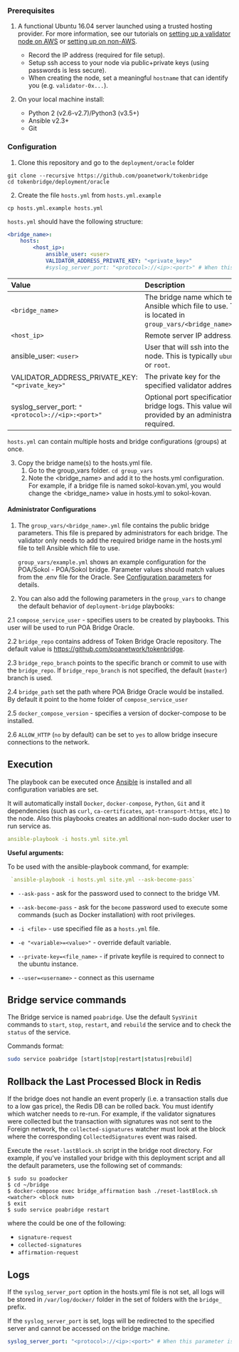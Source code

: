 ### Prerequisites
1. A functional Ubuntu 16.04 server launched using a trusted hosting provider. For more information, see our tutorials on [setting up a validator node on AWS](https://github.com/poanetwork/wiki/wiki/Validator-Node-on-AWS) or [setting up on non-AWS](https://github.com/poanetwork/wiki/wiki/Validator-Node-Non-AWS).
   * Record the IP address (required for file setup).
   * Setup ssh access to your node via public+private keys (using passwords is less secure). 
   * When creating the node, set a meaningful `hostname` that can identify you (e.g. `validator-0x...`).

2. On your local machine install:
    * Python 2 (v2.6-v2.7)/Python3 (v3.5+)
    * Ansible v2.3+
    * Git

### Configuration

1. Clone this repository and go to the `deployment/oracle` folder
```
git clone --recursive https://github.com/poanetwork/tokenbridge
cd tokenbridge/deployment/oracle
```
2. Create the file `hosts.yml` from `hosts.yml.example`
```
cp hosts.yml.example hosts.yml
```

`hosts.yml` should have the following structure:

```yaml
<bridge_name>:
    hosts:
        <host_ip>:
            ansible_user: <user>
            VALIDATOR_ADDRESS_PRIVATE_KEY: "<private_key>"
            #syslog_server_port: "<protocol>://<ip>:<port>" # When this parameter is set all bridge logs will be redirected to <ip>:<port> address.
```

| Value | Description |
|:------------------------------------------------|:----------------------------------------------------------------------------------------------------------|
| `<bridge_name>` | The bridge name which tells Ansible which file to use. This is located in `group_vars/<bridge_name>.yml`. |
| `<host_ip>` | Remote server IP address. |
| ansible_user: `<user>` | User that will ssh into the node. This is typically `ubuntu` or `root`. |
| VALIDATOR_ADDRESS_PRIVATE_KEY: `"<private_key>"` | The private key for the specified validator address. |
| syslog_server_port: `"<protocol>://<ip>:<port>"` | Optional port specification for bridge logs. This value will be provided by an administrator if required.  |


`hosts.yml` can contain multiple hosts and bridge configurations (groups) at once.


3. Copy the bridge name(s) to the hosts.yml file. 
   1. Go to the group_vars folder. 
   `cd group_vars`
   2. Note the  <bridge_name> and add it to the hosts.yml configuration. For example, if a bridge file is named sokol-kovan.yml, you would change the <bridge_name> value in hosts.yml to sokol-kovan.

#### Administrator Configurations

1. The `group_vars/<bridge_name>.yml` file contains the public bridge parameters. This file is prepared by administrators for each bridge. The validator only needs to add the required bridge name in the hosts.yml file to tell Ansible which file to use.

   `group_vars/example.yml` shows an example configuration for the POA/Sokol - POA/Sokol bridge. Parameter values should match values from the .env file for the Oracle. See [Configuration parameters](../../oracle/README.md#configuration-parameters) for details.

2. You can also add the following parameters in the `group_vars` to change the default behavior of `deployment-bridge` playbooks:

2.1 `compose_service_user` - specifies users to be created by playbooks. This user will be used to run POA Bridge Oracle.

2.2 `bridge_repo` contains address of Token Bridge Oracle repository. The default value is  https://github.com/poanetwork/tokenbridge.

2.3 `bridge_repo_branch` points to the specific branch or commit to use with the `bridge_repo`. If `bridge_repo_branch` is not specified, the default (`master`) branch is used.

2.4 `bridge_path` set the path where POA Bridge Oracle would be installed. By default it point to the home folder of `compose_service_user`

2.5 `docker_compose_version` - specifies a version of docker-compose to be installed.

2.6 `ALLOW_HTTP` (`no` by default) can be set to `yes` to allow bridge insecure connections to the network.

## Execution

The playbook can be executed once [Ansible](https://docs.ansible.com/ansible/latest/installation_guide/intro_installation.html) is installed and all configuration variables are set. 

It will automatically install `Docker`, `docker-compose`, `Python`, `Git` and it dependencies (such as `curl`, `ca-certificates`, `apt-transport-https`, etc.) to the node. Also this playbooks creates an additional non-sudo docker user to run service as.

```yaml
ansible-playbook -i hosts.yml site.yml
```

**Useful arguments:**

To be used with the ansible-playbook command, for example:

```yaml
 `ansible-playbook -i hosts.yml site.yml --ask-become-pass`
```

* `--ask-pass` - ask for the password used to connect to the bridge VM.

* `--ask-become-pass` - ask for the `become` password used to execute some commands (such as Docker installation) with root privileges.

* `-i <file>` - use specified file as a `hosts.yml` file.

* `-e "<variable>=<value>"` - override default variable.

* `--private-key=<file_name>` - if private keyfile is required to connect to the ubuntu instance.

* `--user=<username>` - connect as this username

## Bridge service commands

The Bridge service is named `poabridge`. Use the default `SysVinit` commands to `start`, `stop`, `restart`, and `rebuild` the service and to check the `status` of the service. 

Commands format:
```bash
sudo service poabridge [start|stop|restart|status|rebuild]
```

## Rollback the Last Processed Block in Redis

If the bridge does not handle an event properly (i.e. a transaction stalls due to a low gas price), the Redis DB can be rolled back. You must identify which watcher needs to re-run. For example, if the validator signatures were collected but the transaction with signatures was not sent to the Foreign network, the `collected-signatures` watcher must look at the block where the corresponding `CollectedSignatures` event was raised.

Execute the `reset-lastBlock.sh` script in the bridge root directory. For example, if you've installed your bridge with this deployment script and all the default parameters, use the following set of commands:

```shell
$ sudo su poadocker
$ cd ~/bridge
$ docker-compose exec bridge_affirmation bash ./reset-lastBlock.sh <watcher> <block num>
$ exit
$ sudo service poabridge restart
```
where the _<watcher>_ could be one of the following:

- `signature-request`
- `collected-signatures`
- `affirmation-request`

## Logs

If the `syslog_server_port` option in the hosts.yml file is not set, all logs will be stored in `/var/log/docker/` folder in the set of folders with the `bridge_` prefix. 

If the `syslog_server_port` is set, logs will be redirected to the specified server and cannot be accessed on the bridge machine.

```yaml 
syslog_server_port: "<protocol>://<ip>:<port>" # When this parameter is set all bridge logs will be redirected to the <ip>:<port> address.
```
